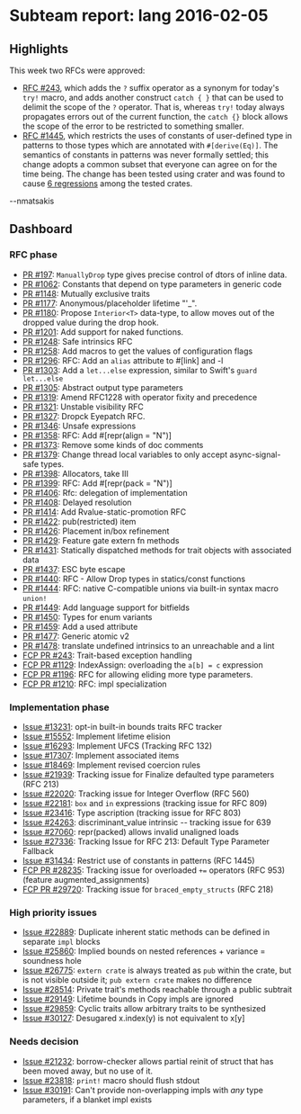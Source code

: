 # Subteam report: lang 2016-02-05

## Highlights

This week two RFCs were approved:

- [RFC #243][243], which adds the `?` suffix operator as a synonym for
  today's `try!` macro, and adds another construct `catch { }` that
  can be used to delimit the scope of the `?` operator. That is,
  whereas `try!` today always propagates errors out of the current
  function, the `catch {}` block allows the scope of the error to be
  restricted to something smaller.
- [RFC #1445][1445], which restricts the uses of constants of
  user-defined type in patterns to those types which are annotated
  with `#[derive(Eq)]`. The semantics of constants in patterns was
  never formally settled; this change adopts a common subset that
  everyone can agree on for the time being. The change has been tested
  using crater and was found to cause [6 regressions][crater] among the
  tested crates.

--nmatsakis

[243]: https://github.com/rust-lang/rfcs/pull/243#issuecomment-180504407
[1445]: https://github.com/rust-lang/rfcs/pull/1445#issuecomment-180390569
[crater]: https://gist.github.com/e714e4a824527e0ce5c9

## Dashboard

### RFC phase

- [PR #197](https://github.com/rust-lang/rfcs/pull/197):
  `ManuallyDrop` type gives precise control of dtors of inline data.
- [PR #1062](https://github.com/rust-lang/rfcs/pull/1062):
  Constants that depend on type parameters in generic code
- [PR #1148](https://github.com/rust-lang/rfcs/pull/1148):
  Mutually exclusive traits
- [PR #1177](https://github.com/rust-lang/rfcs/pull/1177):
  Anonymous/placeholder lifetime "'_".
- [PR #1180](https://github.com/rust-lang/rfcs/pull/1180):
  Propose `Interior<T>` data-type, to allow moves out of the dropped value during the drop hook.
- [PR #1201](https://github.com/rust-lang/rfcs/pull/1201):
  Add support for naked functions.
- [PR #1248](https://github.com/rust-lang/rfcs/pull/1248):
  Safe intrinsics RFC
- [PR #1258](https://github.com/rust-lang/rfcs/pull/1258):
  Add macros to get the values of configuration flags
- [PR #1296](https://github.com/rust-lang/rfcs/pull/1296):
  RFC: Add an `alias` attribute to #[link] and -l
- [PR #1303](https://github.com/rust-lang/rfcs/pull/1303):
  Add a `let...else` expression, similar to Swift's `guard let...else`
- [PR #1305](https://github.com/rust-lang/rfcs/pull/1305):
  Abstract output type parameters
- [PR #1319](https://github.com/rust-lang/rfcs/pull/1319):
  Amend RFC1228 with operator fixity and precedence
- [PR #1321](https://github.com/rust-lang/rfcs/pull/1321):
  Unstable visibility RFC
- [PR #1327](https://github.com/rust-lang/rfcs/pull/1327):
  Dropck Eyepatch RFC.
- [PR #1346](https://github.com/rust-lang/rfcs/pull/1346):
  Unsafe expressions
- [PR #1358](https://github.com/rust-lang/rfcs/pull/1358):
  RFC: Add #[repr(align = "N")]
- [PR #1373](https://github.com/rust-lang/rfcs/pull/1373):
  Remove some kinds of doc comments
- [PR #1379](https://github.com/rust-lang/rfcs/pull/1379):
  Change thread local variables to only accept async-signal-safe types.
- [PR #1398](https://github.com/rust-lang/rfcs/pull/1398):
  Allocators, take III
- [PR #1399](https://github.com/rust-lang/rfcs/pull/1399):
  RFC: Add #[repr(pack = "N")]
- [PR #1406](https://github.com/rust-lang/rfcs/pull/1406):
  Rfc: delegation of implementation
- [PR #1408](https://github.com/rust-lang/rfcs/pull/1408):
  Delayed resolution
- [PR #1414](https://github.com/rust-lang/rfcs/pull/1414):
  Add Rvalue-static-promotion RFC
- [PR #1422](https://github.com/rust-lang/rfcs/pull/1422):
  pub(restricted) item
- [PR #1426](https://github.com/rust-lang/rfcs/pull/1426):
  Placement in/box refinement
- [PR #1429](https://github.com/rust-lang/rfcs/pull/1429):
  Feature gate extern fn methods
- [PR #1431](https://github.com/rust-lang/rfcs/pull/1431):
  Statically dispatched methods for trait objects with associated data
- [PR #1437](https://github.com/rust-lang/rfcs/pull/1437):
  ESC byte escape
- [PR #1440](https://github.com/rust-lang/rfcs/pull/1440):
  RFC - Allow Drop types in statics/const functions
- [PR #1444](https://github.com/rust-lang/rfcs/pull/1444):
  RFC: native C-compatible unions via built-in syntax macro `union!`
- [PR #1449](https://github.com/rust-lang/rfcs/pull/1449):
  Add language support for bitfields
- [PR #1450](https://github.com/rust-lang/rfcs/pull/1450):
  Types for enum variants
- [PR #1459](https://github.com/rust-lang/rfcs/pull/1459):
  Add a used attribute
- [PR #1477](https://github.com/rust-lang/rfcs/pull/1477):
  Generic atomic v2
- [PR #1478](https://github.com/rust-lang/rfcs/pull/1478):
  translate undefined intrinsics to an unreachable and a lint
- [FCP PR #243](https://github.com/rust-lang/rfcs/pull/243):
  Trait-based exception handling
- [FCP PR #1129](https://github.com/rust-lang/rfcs/pull/1129):
  IndexAssign: overloading the `a[b] = c` expression
- [FCP PR #1196](https://github.com/rust-lang/rfcs/pull/1196):
  RFC for allowing eliding more type parameters.
- [FCP PR #1210](https://github.com/rust-lang/rfcs/pull/1210):
  RFC: impl specialization

### Implementation phase

- [Issue #13231](https://github.com/rust-lang/rust/issues/13231):
  opt-in built-in bounds traits RFC tracker
- [Issue #15552](https://github.com/rust-lang/rust/issues/15552):
  Implement lifetime elision
- [Issue #16293](https://github.com/rust-lang/rust/issues/16293):
  Implement UFCS (Tracking RFC 132)
- [Issue #17307](https://github.com/rust-lang/rust/issues/17307):
  Implement associated items
- [Issue #18469](https://github.com/rust-lang/rust/issues/18469):
  Implement revised coercion rules
- [Issue #21939](https://github.com/rust-lang/rust/issues/21939):
  Tracking issue for Finalize defaulted type parameters (RFC 213)
- [Issue #22020](https://github.com/rust-lang/rust/issues/22020):
  Tracking issue for Integer Overflow (RFC 560)
- [Issue #22181](https://github.com/rust-lang/rust/issues/22181):
  `box` and `in` expressions (tracking issue for RFC 809)
- [Issue #23416](https://github.com/rust-lang/rust/issues/23416):
  Type ascription (tracking issue for RFC 803)
- [Issue #24263](https://github.com/rust-lang/rust/issues/24263):
  discriminant_value intrinsic -- tracking issue for 639
- [Issue #27060](https://github.com/rust-lang/rust/issues/27060):
  repr(packed) allows invalid unaligned loads
- [Issue #27336](https://github.com/rust-lang/rust/issues/27336):
  Tracking Issue for RFC 213: Default Type Parameter Fallback
- [Issue #31434](https://github.com/rust-lang/rust/issues/31434):
  Restrict use of constants in patterns (RFC 1445)
- [FCP PR  #28235](https://github.com/rust-lang/rust/issues/28235):
  Tracking issue for overloaded `+=` operators (RFC 953) (feature augmented_assignments)
- [FCP PR  #29720](https://github.com/rust-lang/rust/issues/29720):
  Tracking issue for `braced_empty_structs` (RFC 218)

### High priority issues

- [Issue #22889](https://github.com/rust-lang/rust/issues/22889):
  Duplicate inherent static methods can be defined in separate `impl` blocks
- [Issue #25860](https://github.com/rust-lang/rust/issues/25860):
  Implied bounds on nested references + variance = soundness hole
- [Issue #26775](https://github.com/rust-lang/rust/issues/26775):
  `extern crate` is always treated as `pub` within the crate, but is not visible outside it; `pub extern crate` makes no difference
- [Issue #28514](https://github.com/rust-lang/rust/issues/28514):
  Private trait's methods reachable through a public subtrait
- [Issue #29149](https://github.com/rust-lang/rust/issues/29149):
  Lifetime bounds in Copy impls are ignored
- [Issue #29859](https://github.com/rust-lang/rust/issues/29859):
  Cyclic traits allow arbitrary traits to be synthesized
- [Issue #30127](https://github.com/rust-lang/rust/issues/30127):
  Desugared x.index(y) is not equivalent to x[y]

### Needs decision

- [Issue #21232](https://github.com/rust-lang/rust/issues/21232):
  borrow-checker allows partial reinit of struct that has been moved away, but no use of it.
- [Issue #23818](https://github.com/rust-lang/rust/issues/23818):
  `print!` macro should flush stdout
- [Issue #30191](https://github.com/rust-lang/rust/issues/30191):
  Can't provide non-overlapping impls with *any* type parameters, if a blanket impl exists
